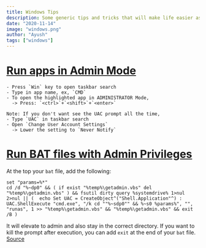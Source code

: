 ```yaml
---
title: Windows Tips
description: Some generic tips and tricks that will make life easier as a Windows User
date: "2020-11-14"
image: "windows.png"
author: "Ayush"
tags: ["windows"]
---
```


# [Run apps in Admin Mode](https://superuser.com/questions/453409/how-can-i-always-run-the-command-prompt-as-administrator)
```
- Press `Win` key to open taskbar search
- Type in app name, ex, `CMD`
- To open the highlighted app in ADMINISTRATOR Mode,
  -> Press: `<ctrl>`+`<shift>`+`<enter>`

Note: If you don't want see the UAC prompt all the time,
- Type `UAC` in taskbar search
- Open `Change User Account Settings`
  -> Lower the setting to `Never Notify`
```

# [Run BAT files with Admin Privileges](https://stackoverflow.com/a/52517718/7048915)
At the top your `bat` file, add the following:
```
set "params=%*"
cd /d "%~dp0" && ( if exist "%temp%\getadmin.vbs" del "%temp%\getadmin.vbs" ) && fsutil dirty query %systemdrive% 1>nul 2>nul || (  echo Set UAC = CreateObject^("Shell.Application"^) : UAC.ShellExecute "cmd.exe", "/k cd ""%~sdp0"" && %~s0 %params%", "", "runas", 1 >> "%temp%\getadmin.vbs" && "%temp%\getadmin.vbs" && exit /B )
```
It will elevate to admin and also stay in the correct directory.
If you want to kill the prompt after execution, you can add `exit` at the end of your `bat` file. [Source](https://stackoverflow.com/questions/6811372/how-to-code-a-bat-file-to-always-run-as-admin-mode/52517718#comment105688977_52517718)
